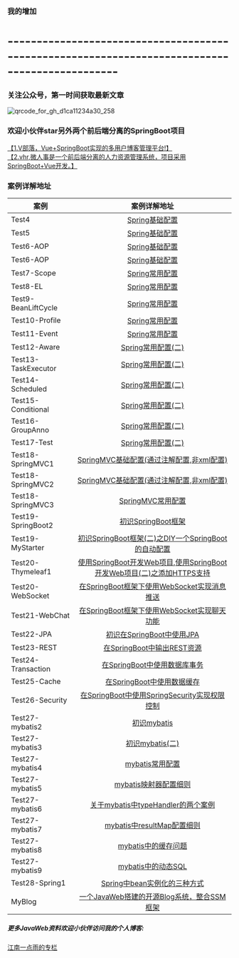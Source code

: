### 我的增加






# -----------------------------------------------------------------------------------------------
### 关注公众号，第一时间获取最新文章
![qrcode_for_gh_d1ca11234a30_258](https://cloud.githubusercontent.com/assets/6023444/23211124/6d97cca2-f93b-11e6-9438-57ef23454f18.jpg)  

### 欢迎小伙伴star另外两个前后端分离的SpringBoot项目  

[【1.V部落，Vue+SpringBoot实现的多用户博客管理平台!】](https://github.com/lenve/VBlog)  
[【2.vhr,微人事是一个前后端分离的人力资源管理系统，项目采用SpringBoot+Vue开发。】](https://github.com/lenve/vhr)  

### 案例详解地址
|案例|案例详解地址|
|-------------|:-------------:|
|Test4|[Spring基础配置](http://blog.csdn.net/u012702547/article/details/53587684)|
|Test5|[Spring基础配置](http://blog.csdn.net/u012702547/article/details/53587684)|
|Test6-AOP|[Spring基础配置](http://blog.csdn.net/u012702547/article/details/53587684)|
|Test6-AOP|[Spring基础配置](http://blog.csdn.net/u012702547/article/details/53587684)|
|Test7-Scope|[Spring常用配置](http://blog.csdn.net/u012702547/article/details/53633872)|
|Test8-EL|[Spring常用配置](http://blog.csdn.net/u012702547/article/details/53633872)|
|Test9-BeanLiftCycle|[Spring常用配置](http://blog.csdn.net/u012702547/article/details/53633872)|
|Test10-Profile|[Spring常用配置](http://blog.csdn.net/u012702547/article/details/53633872)|
|Test11-Event|[Spring常用配置](http://blog.csdn.net/u012702547/article/details/53633872)|
|Test12-Aware|[Spring常用配置(二)](http://blog.csdn.net/u012702547/article/details/53645149)|
|Test13-TaskExecutor|[Spring常用配置(二)](http://blog.csdn.net/u012702547/article/details/53645149)|
|Test14-Scheduled|[Spring常用配置(二)](http://blog.csdn.net/u012702547/article/details/53645149)|
|Test15-Conditional|[Spring常用配置(二)](http://blog.csdn.net/u012702547/article/details/53645149)|
|Test16-GroupAnno|[Spring常用配置(二)](http://blog.csdn.net/u012702547/article/details/53645149)|
|Test17-Test|[Spring常用配置(二)](http://blog.csdn.net/u012702547/article/details/53645149)|
|Test18-SpringMVC1|[SpringMVC基础配置(通过注解配置,非xml配置)](http://blog.csdn.net/u012702547/article/details/53674867)|
|Test18-SpringMVC2|[SpringMVC基础配置(通过注解配置,非xml配置)](http://blog.csdn.net/u012702547/article/details/53674867)|
|Test18-SpringMVC3|[SpringMVC常用配置](http://blog.csdn.net/u012702547/article/details/53695789)|
|Test19-SpringBoot2|[初识SpringBoot框架](http://blog.csdn.net/u012702547/article/details/53740047)|
|Test19-MyStarter|[初识SpringBoot框架(二)之DIY一个SpringBoot的自动配置](http://blog.csdn.net/u012702547/article/details/53750449)|
|Test20-Thymeleaf1|[使用SpringBoot开发Web项目](http://blog.csdn.net/u012702547/article/details/53784992),[使用SpringBoot开发Web项目(二)之添加HTTPS支持](http://blog.csdn.net/u012702547/article/details/53790722)|
|Test20-WebSocket|[在SpringBoot框架下使用WebSocket实现消息推送](http://blog.csdn.net/u012702547/article/details/53816326)|
|Test21-WebChat|[在SpringBoot框架下使用WebSocket实现聊天功能](http://blog.csdn.net/u012702547/article/details/53835453)|
|Test22-JPA|[初识在SpringBoot中使用JPA](http://blog.csdn.net/u012702547/article/details/53946440)|
|Test23-REST|[在SpringBoot中输出REST资源](http://blog.csdn.net/u012702547/article/details/54023654)|
|Test24-Transaction|[在SpringBoot中使用数据库事务](http://blog.csdn.net/u012702547/article/details/54098190)|
|Test25-Cache|[在SpringBoot中使用数据缓存](http://blog.csdn.net/u012702547/article/details/54142243)|
|Test26-Security|[在SpringBoot中使用SpringSecurity实现权限控制](http://blog.csdn.net/u012702547/article/details/54319508)|
|Test27-mybatis2|[初识mybatis](http://blog.csdn.net/u012702547/article/details/54408761)|
|Test27-mybatis3|[初识mybatis(二)](http://blog.csdn.net/u012702547/article/details/54425130)|
|Test27-mybatis4|[mybatis常用配置](http://blog.csdn.net/u012702547/article/details/54428432)|
|Test27-mybatis5|[mybatis映射器配置细则](http://blog.csdn.net/u012702547/article/details/54562619)|
|Test27-mybatis6|[关于mybatis中typeHandler的两个案例](http://blog.csdn.net/u012702547/article/details/54572679)|
|Test27-mybatis7|[mybatis中resultMap配置细则](http://blog.csdn.net/u012702547/article/details/54599132)|
|Test27-mybatis8|[mybatis中的缓存问题](http://blog.csdn.net/u012702547/article/details/55051908)|
|Test27-mybatis9|[ mybatis中的动态SQL](http://blog.csdn.net/u012702547/article/details/55105400)|
|Test28-Spring1|[ Spring中bean实例化的三种方式](http://blog.csdn.net/u012702547/article/details/56021922)|
|MyBlog|[ 一个JavaWeb搭建的开源Blog系统，整合SSM框架](http://blog.csdn.net/u012702547/article/details/61428686)|

##### 更多JavaWeb资料欢迎小伙伴访问我的个人博客:

[江南一点雨的专栏](http://blog.csdn.net/u012702547)


